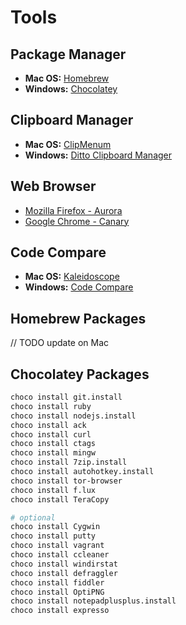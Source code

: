 # Tools

## Package Manager

- **Mac OS:** [Homebrew](http://brew.sh/)
- **Windows:** [Chocolatey](http://chocolatey.org/)

## Clipboard Manager

- **Mac OS:** [ClipMenum](http://www.clipmenu.com/)
- **Windows:** [Ditto Clipboard Manager](http://ditto-cp.sourceforge.net/)

## Web Browser

- [Mozilla Firefox - Aurora](https://www.mozilla.org/en-US/firefox/channel/#aurora)
- [Google Chrome - Canary](http://www.google.com/intl/en/chrome/browser/canary.html)

## Code Compare

- **Mac OS:** [Kaleidoscope](http://www.kaleidoscopeapp.com/)
- **Windows:** [Code Compare](http://www.devart.com/codecompare/)

## Homebrew Packages

// TODO update on Mac

## Chocolatey Packages

```bash
choco install git.install
choco install ruby
choco install nodejs.install
choco install ack
choco install curl
choco install ctags
choco install mingw
choco install 7zip.install
choco install autohotkey.install
choco install tor-browser
choco install f.lux
choco install TeraCopy

# optional
choco install Cygwin
choco install putty
choco install vagrant
choco install ccleaner
choco install windirstat
choco install defraggler
choco install fiddler
choco install OptiPNG
choco install notepadplusplus.install
choco install expresso
```
